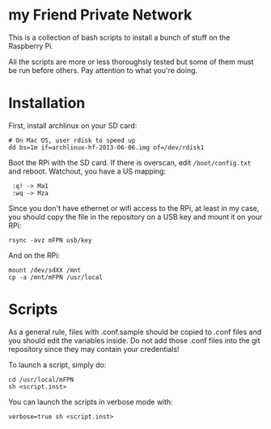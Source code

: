 my Friend Private Network
=========================

This is a collection of bash scripts to install a bunch of stuff on the
Raspberry Pi.

All the scripts are more or less thoroughsly tested but some of them must be
run before others. Pay attention to what you're doing.

Installation
============
First, install archlinux on your SD card:

    # On Mac OS, user rdisk to speed up
    dd bs=1m if=archlinux-hf-2013-06-06.img of=/dev/rdisk1

Boot the RPi with the SD card.
If there is overscan, edit `/boot/config.txt` and reboot.
Watchout, you have a US mapping:

     :q! -> Ma1
     :wq -> Mza

Since you don't have ethernet or wifi access to the RPi, at least in my case,
you should copy the file in the repository on a USB key and mount it on your
RPi:

    rsync -avz mFPN usb/key

And on the RPi:

    mount /dev/sdXX /mnt
    cp -a /mnt/mFPN /usr/local

Scripts
=======
As a general rule, files with .conf.sample should be copied to .conf files and
you should edit the variables inside. Do not add those .conf files into the
git repository since they may contain your credentials!

To launch a script, simply do:
    
    cd /usr/local/mFPN
    sh <script.inst>

You can launch the scripts in verbose mode with:

    verbose=true sh <script.inst>


